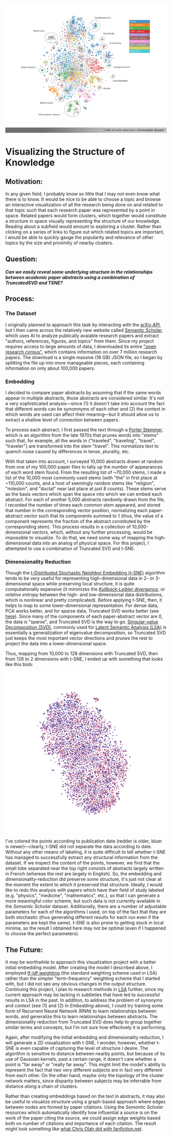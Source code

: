 ![image-2]

# Visualizing the Structure of Knowledge

## Motivation:
In any given field, I probably know so little that I may not even know what there is to know. It would be nice to be able to choose a topic and browse an interactive visualization of all the research being done on and related to that topic such that each research paper was represented by a point in space. Related papers would form clusters, which together would constitute a structure in space visually representing the structure of our knowledge. Reading about a subfield would amount to exploring a cluster. Rather than clicking on a series of links to figure out which related topics are important, I would be able to quickly gauge the popularity and relevance of other topics by the size and proximity of nearby clusters. 

## Question:
#### _Can we easily reveal some underlying structure in the relationships between academic paper abstracts using a combination of TruncatedSVD and TSNE?_

## Process:

### The Dataset

I originally planned to approach this task by interacting with the [arXiv API](https://arxiv.org/help/api/index), but I then came across the relatively new website called [Semantic Scholar](https://semanticscholar.org), which uses AI to analyze publically avaiable research papers and extract "authors, references, figures, and topics" from them. Since my project requires access to large amounts of data, I downloaded its entire ["open research corpus"](http://labs.semanticscholar.org/corpus/), which contains information on over 7 million research papers. The download is a single massive (18 GB) JSON file, so I began by splitting the file up into more manageable pieces, each containing information on only about 100,000 papers.

### Embedding

I decided to compare paper abstracts by assuming that if the same words appear in multiple abstracts, those abstracts are considered similar. It's not a very sophisticated analysis—since (1) it doesn't take into account the fact that different words can be synomnyms of each other and (2) the context in which words are used can affect their meaning—but it should allow us to extract a shallow level of connection between papers.

To process each abstract, I first passed the text through a [Porter Stemmer](https://pythonprogramming.net/stemming-nltk-tutorial/), which is an algorithm from the late 1970s that prunes words into "stems" such that, for example, all the words in {"traveled", "traveling", "travel", "traveler"} are transformed into the stem "travel". This normalizes text to quench noise caused by differences in tense, plurality, etc. 

With that taken into account, I surveyed 10,000 abstracts drawn at random from one of my 100,000-paper files to tally up the number of appearances of each word stem found. From the resulting list of ~70,000 stems, I made a list of the 10,000 most commonly used stems (with "the" in first place at ~110,000 counts, and a host of seemingly random stems like "religion", "mileston", and "ductal" near last place at just 8 counts). These stems serve as the basis vectors which span the space into which we can embed each abstract. For each of another 5,000 abstracts randomly drawn from the file, I recorded the number of times each common stem appeared, and stored that number in the corresponding vector position, normalizing each paper-abstract vector such that its components summed to 1 (thus, the value of a component represents the fraction of the abstract constituted by the corresponding stem). This process results in a collection of 10,000-dimensional vectors, which, without any further processing, would be impossible to visualize. To do that, we need some way of mapping the high-dimensional data into an analog of physical space. For this project, I attempted to use a combination of Truncated SVD and t-SNE.

### Dimensionality Reduction

Though the [t-Distributed Stochastic Neighbor Embedding (t-SNE)](https://en.wikipedia.org/wiki/T-distributed_stochastic_neighbor_embedding) algorithm tends to be very useful for representing high-dimensional data in 2- or 3-dimensional space while preserving local structure, it is quite computationally expensive (it minimizes the [_Kullback-Leibler divergence_](https://en.wikipedia.org/wiki/Kullback%E2%80%93Leibler_divergence), or _relative entropy_ between the high- and low-dimensional data distributions, which is nonlinear and pretty complicated). Before applying t-SNE, then, it helps to map to some lower-dimensional representation. For dense data, PCA works better, and for sparse data, Truncated SVD works better (see [here](http://scikit-learn.org/stable/modules/generated/sklearn.manifold.TSNE.html)). Since many of the components of each paper-abstract vector are 0, the data is "sparse", and Truncated SVD is the way to go. [Singular-value Decomposition (SVD)](https://en.wikipedia.org/wiki/Singular-value_decomposition), commonly used for [Latent Semantic Analysis (LSA)](https://en.wikipedia.org/wiki/Latent_semantic_analysis) is essentially a generalization of eigenvalue decomposition, so Truncated SVD just keeps the most important vector directions and prunes the rest to project the data into a lower-dimensional space.

Thus, mapping from 10,000 to 128 dimensions with Truncated SVD, then from 128 to 2 dimensions with t-SNE, I ended up with something that looks like this blob:

![image-0]

I've colored the points according to publication date (redder is older, bluer is newer)—clearly, t-SNE did not separate the data according to date. Without any other means of labeling, it is quite difficult to tell whether t-SNE has managed to successfully extract any structural information from the dataset. If we inspect the content of the points, however, we find that the small lobe separated near the top right consists of abstracts largely written in French (whereas the rest are largely in English). So, the embedding and dimensionality-reduction did preserve _some_ structure, it's just not clear at the moment the extent to which it preserved that structure. Ideally, I would like to redo this analysis with papers which have their field of study labeled (e.g. "physics", "medicine", "mathematics", etc.), so that I can generate a more meaningful color scheme, but such data is not currently available in the _Semantic Scholar_ dataset. Additionally, there are a number of adjustable parameters for each of the algorithms I used, on top of the fact that they are both stochastic (thus generating different results for each run even if the parameters are kept the same). t-SNE is also prone to getting stuck in local minima, so the result I obtained here may not be optimal (even if I happened to choose the perfect parameters). 

## The Future:

It may be worthwhile to approach this visualization project with a better initial embedding model. After creating the model I described above, I employed [tf-idf weighting](https://en.wikipedia.org/wiki/Tf%E2%80%93idf) (the standard weighting scheme used in LSA) rather than the simpler "term-frequency" weighting scheme that I started with, but I did not see any obvious changes in the output structure. Continuing this project, I plan to research methods in [LSA](https://en.wikipedia.org/wiki/Latent_semantic_analysis) further, since my current approach may be lacking in subtleties that have led to successful results in LSA in the past. In addition, to address the problem of synonyms and context (see (1) and (2) in _Embedding_ above), I could try training some form of Recurrent Neural Network (RNN) to learn relationships between words, and generalize this to learn relationships between abstracts. The dimensionality reduction from Truncated SVD does help to group together similar terms and concepts, but I'm not sure how effectively it is performing.

Again, after modifying the initial embedding and dimensionality reduction, I will generate a 2D visualization with t-SNE. I wonder, however, whether t-SNE is even capable of capturing the level of structure I desire. The algorithm is sensitive to distance between nearby points, but because of its use of Gaussian kernels, past a certain range, it doesn't care whether a point is "far away" or "really far away". This might limit the model's ability to represent the fact that two very different subjects are in fact very different from each other. On the other hand, maybe only the topology of the cluster network matters, since disparity between subjects may be inferrable from distance _along_ a chain of clusters.

Rather than creating embeddings based on the text in abstracts, it may also be useful to visualize structure using a graph-based approach where edges between nodes are formed by paper citations. Using the _Semantic Scholar_ resources which automatically identify how influential a source is on the work of the paper citing the source, we could assign edge weights based both on number of citations and importance of each citation. The result might look something like [what Chris Olah did with fanfiction.net](http://colah.github.io/posts/2014-07-FFN-Graphs-Vis/). 

[image-0]: https://raw.githubusercontent.com/chrismbryant/arXiv-structure/master/Semantic%20Scholar%20Attempt/images/papers-2017-02-21-70-p_2.png
[image-1]: https://raw.githubusercontent.com/chrismbryant/arXiv-structure/master/images/embedding_1a.png
[image-2]: https://raw.githubusercontent.com/chrismbryant/arXiv-structure/master/images/embedding_1a_labeled.png
